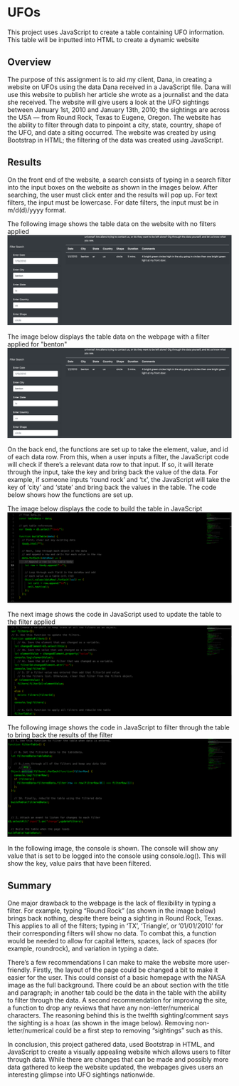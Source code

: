 # UFOs
This project uses JavaScript to create a table containing UFO information. This table will be inputted into HTML to create a dynamic website

## Overview
The purpose of this assignment is to aid my client, Dana, in creating a website on UFOs using the data Dana received in a JavaScript file. Dana will use this website to publish her article she wrote as a journalist and the data she received. The website will give users a look at the UFO sightings between January 1st, 2010 and January 13th, 2010; the sightings are across the USA  — from Round Rock, Texas to Eugene, Oregon. The website has the ability to filter through data to pinpoint a city, state, country, shape of the UFO, and date a siting occurred. The website was created by using Bootstrap in HTML; the filtering of the data was created using JavaScript.

## Results
On the front end of the website, a search consists of typing in a search filter into the input boxes on the website as shown in the images below. After searching, the user must click enter and the results will pop up. For text filters, the input must be lowercase. For date filters, the input must be in m/d(d)/yyyy format.

The following image shows the table data on the website with no filters applied
![ufo_table_data](https://github.com/shireenkahlon/UFOs/blob/main/ufo_table_filter.png)

The image below displays the table data on the webpage with a filter applied for "benton"
![ufo_table_filter](https://github.com/shireenkahlon/UFOs/blob/main/ufo_table_filter.png)

On the back end, the functions are set up to take the element, value, and id of each data row. From this, when a user inputs a filter, the JavaScript code will check if there’s a relevant data row to that input. If so, it will iterate through the input, take the key and bring back the value of the data. For example, if someone inputs ‘round rock’ and ‘tx’, the JavaScript will take the key of ‘city’ and ‘state’ and bring back the values in the table. The code below shows how the functions are set up.

The image below displays the code to build the table in JavaScript
![ufo_table_code](https://github.com/shireenkahlon/UFOs/blob/main/ufo_table_code.png)

The next image shows the code in JavaScript used to update the table to the filter applied
![ufo_update_filter_code](https://github.com/shireenkahlon/UFOs/blob/main/ufo_update_filter_code.png)

The following image shows the code in JavaScript to filter through the table to bring back the results of the filter
![ufo_update_filter_table_code](https://github.com/shireenkahlon/UFOs/blob/main/ufo_filter_table_code.png)



In the following image, the console is shown. The console will show any value that is set to be logged into the console using console.log(). This will show the key, value pairs that have been filtered.

## Summary
One major drawback to the webpage is the lack of flexibility in typing a filter. For example, typing “Round Rock” (as shown in the image below) brings back nothing, despite there being a sighting in Round Rock, Texas. This applies to all of the filters; typing in ‘TX’, ‘Triangle’, or ’01/01/2010’ for their corresponding filters will show no data. To combat this, a function would be needed to allow for capital letters, spaces, lack of spaces (for example, roundrock), and variation in typing a date.

There’s a few recommendations I can make to make the website more user-friendly. Firstly, the layout of the page could be changed a bit to make it easier for the user. This could consist of a basic homepage with the NASA image as the full background. There could be an about section with the title and paragraph; in another tab could be the data in the table with the ability to filter through the data. A second recommendation for improving the site, a function to drop any reviews that have any non-letter/numerical characters. The reasoning behind this is the twelfth sighting/comment says the sighting is a hoax (as shown in the image below). Removing non-letter/numerical could be a first step to removing “sightings” such as this. 

In conclusion, this project gathered data, used Bootstrap in HTML, and JavaScript to create a visually appealing website which allows users to filter through data. While there are changes that can be made and possibly more data gathered to keep the website updated, the webpages gives users an interesting glimpse into UFO sightings nationwide. 

